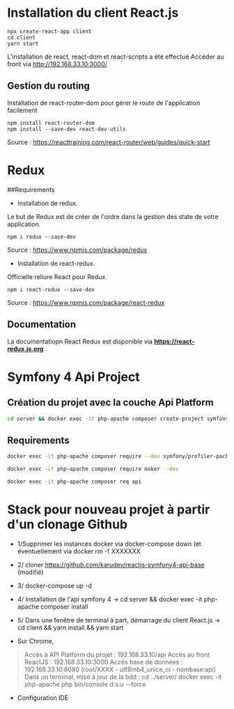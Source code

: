 # Installation du client React.js

```
npx create-react-app client
cd client
yarn start
```
L'installation de react, react-dom et react-scripts a été effectué
Accéder au front via http://192.168.33.10:3000/

## Gestion du routing

Installation de react-router-dom pour gérer le route de l'application facilement
```
npm install react-router-dom 
npm install --save-dev react-dev-utils
```
Source : https://reacttraining.com/react-router/web/guides/quick-start

# Redux
##Requirements

- Installation de redux. 

Le but de Redux est de créer de l'ordre dans la gestion des  state  de votre application.
```
npm i redux --save-dev
```
Source : https://www.npmjs.com/package/redux

- Installation de react-redux. 

Officielle reliure React pour Redux.
```
npm i react-redux --save-dev
```
Source : https://www.npmjs.com/package/react-redux

## Documentation

La documentatiopn React Redux est disponible via **https://react-redux.js.org** .

# Symfony 4 Api Project

Création du projet avec la couche Api Platform
--

```bash
cd server && docker exec -it php-apache composer create-project symfony/skeleton .
```

Requirements
--
```bash
docker exec -it php-apache composer require --dev symfony/profiler-pack
```
```bash
docker exec -it php-apache composer require maker --dev
```
```bash
docker exec -it php-apache composer req api
```
# Stack pour nouveau projet à partir d'un clonage Github
* 1/Supprimer les instances docker via docker-compose down (et éventuellement via docker rm -f XXXXXXX
* 2/ cloner https://github.com/karudev/reactjs-symfony4-api-base (modifié) 
* 3/ docker-compose up -d
* 4/ Installation de l'api symfony 4 -> cd server && docker exec -it php-apache composer install
* 5/ Dans une fenêtre de terminal à part, démarrage du client React.js -> cd client && yarn install && yarn start

* Sur Chrome,
> Accès à API Platform du projet : 192.168.33.10/api
> Accès au front ReactJS : 192.168.33.10:3000
> Accès base de données : 192.168.33.10:8080 (root/XXXX - utf8mb4_unice_ci - nombase:api)
> Dans un terminal, mise à jour de la bdd : 
cd ../server/
docker exec -it php-apache php bin/console d:s:u --force

* Configuration IDE

